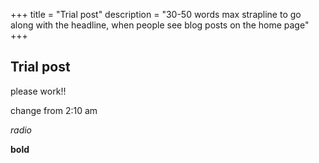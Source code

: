 +++
title = "Trial post"
description = "30-50 words max strapline to go along with the headline, when people see blog posts on the home page"
+++

## Trial post

please work!!

change from 2:10 am

_radio_

**bold**
